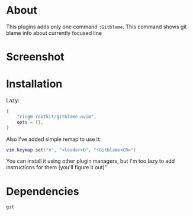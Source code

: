 # About
This plugins adds only one command `:Gitblame`.
This command shows git blame info about currently focused line

# Screenshot

# Installation
Lazy:
```lua
{
    "ring0-rootkit/gitblame.nvim",
    opts = {},
}
```
Also I've added simple remap to use it:
```lua
vim.keymap.set("n", "<leader>b", ":Gitblame<CR>")
```
You can install it using other plugin managers, but I'm too lazy to add instructions for them (you'll figure it out)"


# Dependencies
`git`
